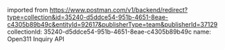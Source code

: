 imported from https://www.postman.com/v1/backend/redirect?type=collection&id=35240-d5ddce54-951b-4651-8eae-c4305b89b49c&entityId=92617&publisherType=team&publisherId=37129
collectionId: 35240-d5ddce54-951b-4651-8eae-c4305b89b49c
name: Open311 Inquiry API